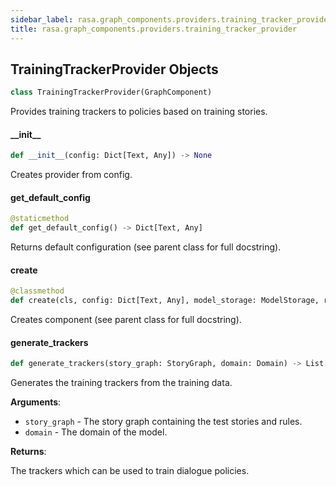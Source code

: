 ```yaml
---
sidebar_label: rasa.graph_components.providers.training_tracker_provider
title: rasa.graph_components.providers.training_tracker_provider
---
```

## TrainingTrackerProvider Objects

```python
class TrainingTrackerProvider(GraphComponent)
```

Provides training trackers to policies based on training stories.

#### \_\_init\_\_

```python
def __init__(config: Dict[Text, Any]) -> None
```

Creates provider from config.

#### get\_default\_config

```python
@staticmethod
def get_default_config() -> Dict[Text, Any]
```

Returns default configuration (see parent class for full docstring).

#### create

```python
@classmethod
def create(cls, config: Dict[Text, Any], model_storage: ModelStorage, resource: Resource, execution_context: ExecutionContext) -> TrainingTrackerProvider
```

Creates component (see parent class for full docstring).

#### generate\_trackers

```python
def generate_trackers(story_graph: StoryGraph, domain: Domain) -> List[TrackerWithCachedStates]
```

Generates the training trackers from the training data.

**Arguments**:

- `story_graph` - The story graph containing the test stories and rules.
- `domain` - The domain of the model.
  

**Returns**:

  The trackers which can be used to train dialogue policies.

